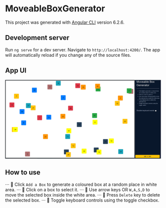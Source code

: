 # MoveableBoxGenerator

This project was generated with [Angular CLI](https://github.com/angular/angular-cli) version 6.2.6.

## Development server

Run `ng serve` for a dev server. Navigate to `http://localhost:4200/`. The app will automatically reload if you change any of the source files.

## App UI

![APP Interface](src/assets/BoxGeneratorUI.PNG?raw=true "App UI")

## How to use

⋅⋅⋅ :small_orange_diamond: Click `Add a Box` to generate a coloured box at a random place in white area.
⋅⋅⋅ :small_orange_diamond: Click on a box to select it.
⋅⋅⋅ :small_orange_diamond: Use arrow keys OR `W,A,S,D` to move the selected box inside the white area.
⋅⋅⋅ :small_orange_diamond: Press `Delete` key to delete the selected box.
⋅⋅⋅ :small_orange_diamond: Toggle keyboard controls using the toggle checkbox.